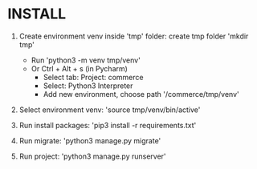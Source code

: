 # INSTALL
1. Create environment venv inside 'tmp' folder: create tmp folder 'mkdir tmp'
    - Run 'python3 -m venv tmp/venv'
    - Or Ctrl + Alt + s (in Pycharm)
        - Select tab: Project: commerce
        - Select: Python3 Interpreter
        - Add new environment, choose path '/commerce/tmp/venv'

2. Select environment venv: 'source tmp/venv/bin/active'
3. Run install packages: 'pip3 install -r requirements.txt'
4. Run migrate: 'python3 manage.py migrate'
5. Run project: 'python3 manage.py runserver'